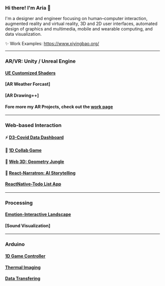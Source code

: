 ### Hi there! I'm Aria 👋

I'm a designer and engineer focusing on human–computer interaction, augmented reality and virtual reality, 3D and 2D user interfaces, automated design of graphics and multimedia, mobile and wearable computing, and data visualization.

✨ Work Examples: https://www.xiyingbao.org/

---------------

### AR/VR: Unity / Unreal Engine

#### [UE Customized Shaders](https://github.com/ariaxxxi/UE-Shader-HLSL)

#### [AR Weather Forcast]

#### [AR Drawing++] 

#### Fore more my AR Projects, check out the [work page](https://www.xiyingbao.org/design)


---------------

### Web-based Interaction

#### ⚡ [D3-Covid Data Dashboard](https://github.com/ariaxxxi/d3-Covid-Data-Viz)

#### 👯 [1D Collab Game](https://github.com/ariaxxxi/Doublox-1DWebGame)

#### 💬 [Web 3D: Geometry Jungle](https://github.com/ariaxxxi/GeometryJungle)

#### 🌱 [React-Narratron: AI Storytelling](https://github.com/ariaxxxi/Narratron_Backend)

####  [ReactNative-Todo List App](https://github.com/ariaxxxi/ReactNative-Todo-List)

---------------

### Processing

#### [Emotion-Interactive Landscape](https://github.com/ariaxxxi/Emotion-interactive-Landscape)

#### [Sound Visualization]

---------------

### Arduino

#### [1D Game Controller](https://github.com/ariaxxxi/Doublox-1DWebGame/tree/main/Interface1D/A_Joystick)

#### [Thermal Imaging](https://github.com/ariaxxxi/Thermal-Imaging-Vibration/blob/main/final.ino)

#### [Data Transfering](https://github.com/ariaxxxi/Send-CO2-data-wirelessly)


<!--
**ariaxxxi/ariaxxxi** is a ✨ _special_ ✨ repository because its `README.md` (this file) appears on your GitHub profile.

Here are some ideas to get you started:

- 🔭 I’m currently working on ...
- 🌱 I’m currently learning ...
- 👯 I’m looking to collaborate on ...
- 🤔 I’m looking for help with ...
- 💬 Ask me about ...
- 📫 How to reach me: ...
- 😄 Pronouns: ...
- ⚡ Fun fact: ...
-->
